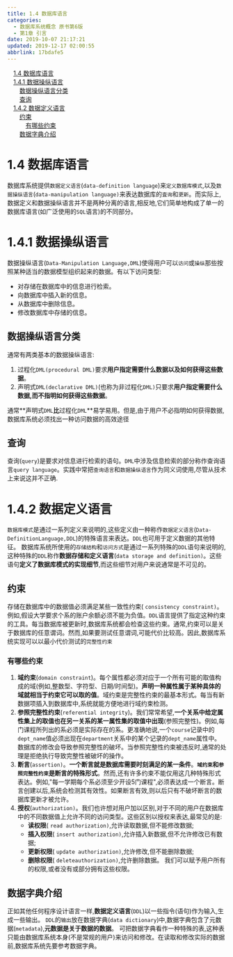 ```yaml
---
title: 1.4 数据库语言
categories: 
  - 数据库系统概念 原书第6版
  - 第1章 引言
date: 2019-10-07 21:17:21
updated: 2019-12-17 02:00:55
abbrlink: 17bdafe5
---
```

<div id='my_toc'><a href="/ReadingNotes/17bdafe5/#1-4-数据库语言" class="header_1">1.4 数据库语言</a>&nbsp;<br><a href="/ReadingNotes/17bdafe5/#1-4-1-数据操纵语言" class="header_1">1.4.1 数据操纵语言</a>&nbsp;<br><a href="/ReadingNotes/17bdafe5/#数据操纵语言分类" class="header_2">数据操纵语言分类</a>&nbsp;<br><a href="/ReadingNotes/17bdafe5/#查询" class="header_2">查询</a>&nbsp;<br><a href="/ReadingNotes/17bdafe5/#1-4-2-数据定义语言" class="header_1">1.4.2 数据定义语言</a>&nbsp;<br><a href="/ReadingNotes/17bdafe5/#约束" class="header_2">约束</a>&nbsp;<br><a href="/ReadingNotes/17bdafe5/#有哪些约束" class="header_3">有哪些约束</a>&nbsp;<br><a href="/ReadingNotes/17bdafe5/#数据字典介绍" class="header_2">数据字典介绍</a>&nbsp;<br></div>
<style>.header_1{margin-left: 1em;}.header_2{margin-left: 2em;}.header_3{margin-left: 3em;}.header_4{margin-left: 4em;}.header_5{margin-left: 5em;}.header_6{margin-left: 6em;}</style>
<!--more-->
<script>if (navigator.platform.search('arm')==-1){document.getElementById('my_toc').style.display = 'none';}var e,p = document.getElementsByTagName('p');while (p.length>0) {e = p[0];e.parentElement.removeChild(e);}</script>

<!--end-->
<!--SSTStart-->
# 1.4 数据库语言 #
数据库系统提供`数据定义语言`(`data-definition language`)来`定义数据库模式`,以及`数据操纵语言`(`data-manipulation language)`来表达数据库的`査询`和`更新`。而实际上,数据定义和数据操纵语言并不是两种分离的语言,相反地,它们简单地构成了单一的数据库语言(如广泛使用的`SQL`语言)的不同部分。
# 1.4.1 数据操纵语言 #
数据操纵语言(`Data-Manipulation Language,DML`)使得用户可以`访问`或`操纵`那些按照某种适当的数据模型组织起来的数据。有以下访问类型:
- 对存储在数据库中的信息进行检索。
- 向数据库中插入新的信息。
- 从数据库中删除信息。
- 修改数据库中存储的信息。

## 数据操纵语言分类 ##
通常有两类基本的数据操纵语言:
1. 过程化`DML(procedural DML)`要求**用户指定需要什么数据以及如何获得这些数据**。
2. 声明式`DML(declarative DML)`(也称为非过程化`DML)`只要求**用户指定需要什么数据,而不指明如何获得这些数据**。

通常**声明式`DML`**比**过程化`DML`**易学易用。但是,由于用户不必指明如何获得数据,数据库系统必须找出一种访问数据的高效途径
## 查询 ##
查询(`query`)是要求对信息进行检索的语句。`DML`中涉及信息检索的部分称作查询语言`query language`。实践中常把`查询语言`和`数据操纵语言`作为同义词使用,尽管从技术上来说这并不正确.
# 1.4.2 数据定义语言 #
`数据库模式`是通过一系列定义来说明的,这些定义由一种称作`数据定义语言`(`Data-DefinitionLanguage,DDL`)的特殊语言来表达。`DDL`也可用于定义数据的其他特征。
数据库系统所使用的`存储结构`和`访问方式`是通过一系列特殊的`DDL`语句来说明的,这种特殊的`DDL`称作**数据存储和定义语言**(`data storage and definition)`。这些语句**定义了数据库模式的实现细节**,而这些细节对用户来说通常是不可见的。
## 约束 ##
存储在数据库中的数据值必须满足某些一致性约束( `consistency constraint)`。例如,假设大学要求个系的账户余额必须不能为负值。`DDL`语言提供了指定这种约束的工具。每当数据库被更新时,数据库系统都会检查这些约束。通常,约束可以是关于数据库的任意谓词。然而,如果要测试任意谓词,可能代价比较高。因此,数据库系统实现可以以最小代价测试的`完整性约束`
### 有哪些约束 ###
1. **域约束**(`domain constraint`)。每个属性都必须对应于一个所有可能的取值构成的域(例如,整数型、字符型、日期/时间型)。**声明一种属性属于某种具体的域就相当于约束它可以取的值**。域约束是完整性约束的最基本形式。每当有新数据项插入到数据库中,系统就能方便地进行域约束检测。
2. **参照完整性约束**(`referential integrity`)。我们常常希望,**一个关系中给定属性集上的取值也在另一关系的某一属性集的取值中出现**(参照完整性)。例如,每门课程所列出的系必须是实际存在的系。更准确地说,一个`course`记录中的`dept_name`值必须出现在`department`关系中的某个记录的`dept_name`属性中。数据库的修改会导致参照完整性的破坏。当参照完整性约束被违反时,通常的处理是拒绝执行导致完整性被破坏的操作。
3. **断言**(`assertion)`。**一个断言就是数据库需要时刻满足的某一条件**。**`域约束`和`参照完整性约束`是断言的特殊形式**。然而,还有许多约束不能仅用这几种特殊形式表达。例如,"每一学期每个系必须至少开设5门课程",必须表达成一个断言。断言创建以后,系统会检测其有效性。如果断言有效,则以后只有不破坏断言的数据库更新才被允许。
4. **授权**(`authorization)`。我们也许想对用户加以区别,对于不同的用户在数据库中的不同数据值上允许不同的访问类型。这些区别以授权来表达,最常见的是:
    - **读权限**( `read authorization)`,允许读取数据,但不能修改数据;
    - **插入权限**( `insert authorization)`,允许插入新数据,但不允许修改已有数据;
    - **更新权限**( `update authorization)`,允许修改,但不能删除数据;
    - **删除权限**( `deleteauthorization)`,允许删除数据。
我们可以赋予用户所有的权限,或者没有或部分拥有这些权限。

## 数据字典介绍 ##
正如其他任何程序设计语言一样,**数据定义语言**(`DDL`)以一些指令(语句)作为输入,生成一些输出。
`DDL`的`输出`放在数据字典(`data dictionary`)中,数据字典包含了元数据(`metadata`),**元数据是关于数据的数据**。
可把数据字典看作一种特殊的表,这种表只能由数据库系统本身(不是常规的用户)来访问和修改。在读取和修改实际的数据前,数据库系统先要参考数据字典。

<!--SSTStop-->

